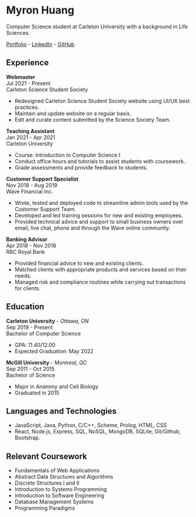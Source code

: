# Myron Huang

Computer Science student at Carleton University with a background in Life Sciences.

[Portfolio](https://myronhuang.github.io/portfolio/) - [LinkedIn](https://linkedin.com/in/myronhuang/) - [GitHub](https://github.com/myronhuang)

## Experience
**Webmaster** \
Jul 2021 - Present\
Carleton Science Student Society
- Redesigned Carleton Science Student Society website using UI/UX best practices.
- Maintain and update website on a regular basis.
- Edit and curate content submitted by the Science Society Team.

**Teaching Assistant**\
Jan 2021 - Apr 2021\
Carleton University
- Course: Introduction to Computer Science I
- Conduct office hours and tutorials to assist students with coursework.
- Grade assessments and provide feedback to students.

**Customer Support Specialist**\
Nov 2018 - Aug 2019\
Wave Financial Inc.
- Wrote, tested and deployed code to streamline admin tools used by the Customer Support Team.
- Developed and led training sessions for new and existing employees.
- Provided technical advice and support to small business owners over email, live chat, phone and through the Wave online community.

**Banking Advisor**\
Apr 2018 - Nov 2018\
RBC Royal Bank
- Provided financial advice to new and existing clients.
- Matched clients with appropriate products and services based on their needs.
- Managed risk and compliance routines while carrying out transactions for clients.

## Education
**Carleton University** - _Ottawa, ON_\
Sep 2019 - Present\
Bachelor of Computer Science
- GPA: 11.40/12.00
- Expected Graduation: May 2022

**McGill University** - _Montreal, QC_\
Sep 2011 - Oct 2015\
Bachelor of Science
- Major in Anatomy and Cell Biology
- Graduated in 2015

## Languages and Technologies
- JavaScript, Java, Python, C/C++, Scheme, Prolog, HTML, CSS
- React, Node.js, Express, SQL, NoSQL, MongoDB, SQLite, Git/Github, Bootstrap. 

## Relevant Coursework
- Fundamentals of Web Applications
- Abstract Data Structures and Algorithms
- Discrete Structures I and II
- Introduction to Systems Programming
- Introduction to Software Engineering
- Database Management Systems
- Programming Paradigms

